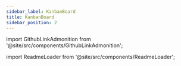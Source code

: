```yaml
---
sidebar_label: KanbanBoard
title: KanbanBoard
sidebar_position: 2
---
```


import GithubLinkAdmonition from '@site/src/components/GithubLinkAdmonition';

<GithubLinkAdmonition title="KanbanBoard" text="Github" type="tip" link="https://www.github.com/johntwiix/kanbanboard/"/>

import ReadmeLoader from '@site/src/components/ReadmeLoader';

<ReadmeLoader repo="kanbanboard" />
